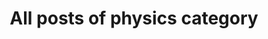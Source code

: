 ---
title: All posts of physics category
layout: category
permalink: categories/physics
taxonomy: Physics
entries_layout: list
author_profile: true
sidebar:
  nav: "docs"
---